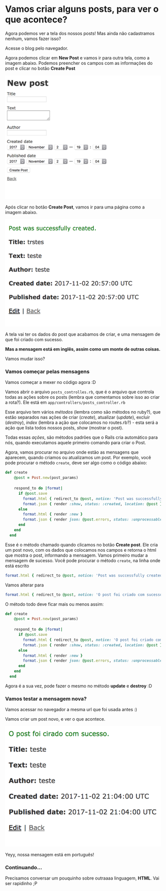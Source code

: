 # Vamos criar alguns posts, para ver o que acontece?

Agora podemos ver a tela dos nossos posts! Mas ainda não cadastramos nenhum, vamos fazer isso?

Acesse o blog pelo navegador.

Agora podemos clicar em **New Post** e vamos ir para outra tela, como a imagem abaixo.
Podemos preencher os campos com as informações do post e clicar no botão **Create Post**

![Novo post](../images/rails/novo_post.png)

Após clicar no botão **Create Post**, vamos ir para uma página como a imagem abaixo.

![Post criado](../images/rails/post_criado.png)

A tela vai ter os dados do post que acabamos de criar, e uma mensagem de que foi criado com sucesso.

**Mas a mensagem está em inglês, assim como um monte de outras coisas.**

Vamos mudar isso?

### Vamos começar pelas mensagens

Vamos começar a mexer no código agora :D

Vamos abrir o arquivo `posts_controlles.rb`, que é o arquivo que controla todas as ações sobre os posts (lembra que comentamos sobre isso ao criar a rota?). Ele está em `app/controllers/posts_controller.rb`

Esse arquivo tem vários _métodos_ (lembra como são métodos no ruby?), que estão separados nas ações de criar (_create_), atualizar (_update_), excluir (_destroy_), _index_ (lembra a ação que colocamos no routes.rb?) - esta será a ação que lista todos nossos posts, _show_ (mostrar o post).

Todas essas _ações_, são métodos padrões que o Rails cria automático para nós, quando executamos aquele primeiro comando para criar o Post.

Agora, vamos procurar no arquivo onde estão as mensagens que aparecem, quando criamos ou atualizamos um post.
Por exemplo, você pode procurar o método `create`, deve ser algo como o código abaixo:

```ruby
def create
    @post = Post.new(post_params)

    respond_to do |format|
      if @post.save
        format.html { redirect_to @post, notice: 'Post was successfully created.' }
        format.json { render :show, status: :created, location: @post }
      else
        format.html { render :new }
        format.json { render json: @post.errors, status: :unprocessable_entity }
      end
    end
  end
```

Esse é o método chamado quando clicamos no botão **Create post**.
Ele cria um post novo, com os dados que colocamos nos campos e retorna o html que mostra o post, informando a mensagem. Vamos primeiro mudar a mensagem de sucesso. Você pode procurar o método `create`, na linha onde está escrito

```ruby
format.html { redirect_to @post, notice: 'Post was successfully created.' }
```

Vamos alterar para

```ruby
format.html { redirect_to @post, notice: 'O post foi criado com sucesso.' }
```

O método todo deve ficar mais ou menos assim:

```ruby
def create
    @post = Post.new(post_params)

    respond_to do |format|
      if @post.save
        format.html { redirect_to @post, notice: 'O post foi criado com sucesso.' }
        format.json { render :show, status: :created, location: @post }
      else
        format.html { render :new }
        format.json { render json: @post.errors, status: :unprocessable_entity }
      end
    end
  end
```

Agora é a sua vez, pode fazer o mesmo no método **update** e **destroy** :D

### Vamos testar a mensagem nova?

Vamos acessar no navegador a mesma url que foi usada antes :)

Vamos criar um post novo, e ver o que acontece.

![Post criado com mensagem em português](../images/rails/post_criado_portugues.png)

Yeyy, nossa mensagem está em português!


### Continuando...

Precisamos conversar um pouquinho sobre outraaaa linguagem, **HTML**. Vai ser rapidinho ;P
